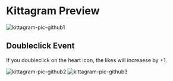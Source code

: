 # Kittagram Preview 

![kittagram-pic-github1](https://github.com/user-attachments/assets/70c649e4-fa44-4518-a6db-4dbca30317b5)

## Doubleclick Event 
If you doubleclick on the heart icon, the likes will increaese by +1. 

![kittagram-pic-github2](https://github.com/user-attachments/assets/23ba750c-7b28-428f-b302-6de9f8468970)
![kittagram-pic-github3](https://github.com/user-attachments/assets/60e7708a-4b7c-4f7c-a5d9-6246d7df901e)






